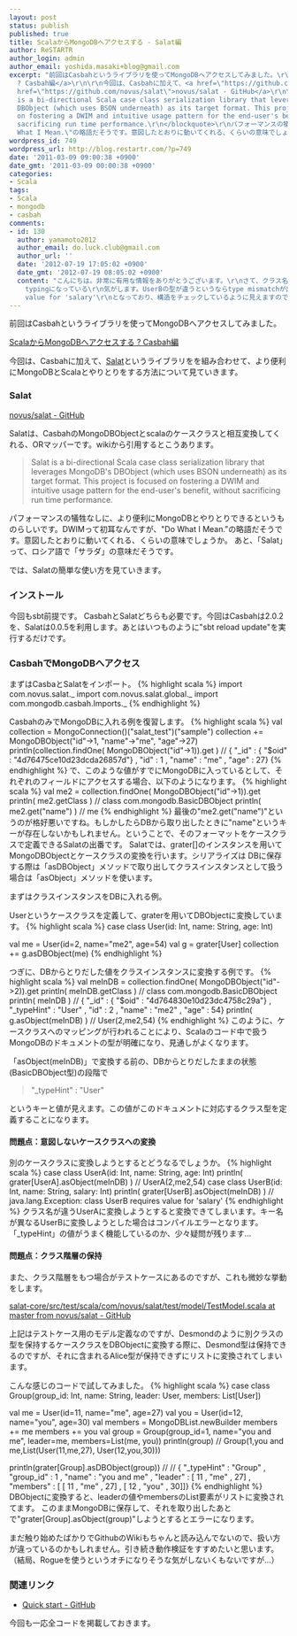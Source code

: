 ```yaml
---
layout: post
status: publish
published: true
title: ScalaからMongoDBへアクセスする - Salat編
author: ReSTARTR
author_login: admin
author_email: yoshida.masaki+blog@gmail.com
excerpt: "前回はCasbahというライブラリを使ってMongoDBへアクセスしてみました。\r\n\r\n<a href=\"http://blog.restartr.com/2011/03/07/access-to-mongodb-in-scala-with-casbah/\">ScalaからMongoDBへアクセスする
  ? Casbah編</a>\r\n\r\n今回は、Casbahに加えて、<a href=\"https://github.com/novus/salat\">Salat</a>というライブラリをを組み合わせて、より便利にMongoDBとScalaとやりとりをする方法について見ていきます。\r\n\r\n<h3>Salat</h3>\r\n\r\n<a
  href=\"https://github.com/novus/salat\">novus/salat - GitHub</a>\r\n\r\nSalatは、CasbahのMongoDBObjectとscalaのケースクラスと相互変換してくれる、ORマッパーです。wikiから引用するとこうあります。\r\n<blockquote>\r\nSalat
  is a bi-directional Scala case class serialization library that leverages MongoDB's
  DBObject (which uses BSON underneath) as its target format. This project is focused
  on fostering a DWIM and intuitive usage pattern for the end-user's benefit, without
  sacrificing run time performance.\r\n</blockquote>\r\nパフォーマンスの犠牲なしに、より便利にMongoDBとやりとりできるというものらしいです。DWIMって初耳なんですが、\"Do
  What I Mean.\"の略語だそうです。意図したとおりに動いてくれる、くらいの意味でしょうか。\r\nあと、「Salat」って、ロシア語で「サラダ」の意味だそうです。\r\n\r\nでは、Salatの簡単な使い方を見ていきます。\r\n\r\n"
wordpress_id: 749
wordpress_url: http://blog.restartr.com/?p=749
date: '2011-03-09 09:00:38 +0900'
date_gmt: '2011-03-09 00:00:38 +0900'
categories:
- Scala
tags:
- Scala
- mongodb
- casbah
comments:
- id: 130
  author: yamamoto2012
  author_email: do.luck.club@gmail.com
  author_url: ''
  date: '2012-07-19 17:05:02 +0900'
  date_gmt: '2012-07-19 08:05:02 +0900'
  content: "こんにちは。非常に有用な情報をありがとうございます。\r\nさて、クラス名が違うUserAに変換しようとすると変換できてしまう件ですが、Scalaで言うところのStructured
    typingになっている\r\n気がします。UserBの型が違うというならtype mismatchが出るはずですが、 class UserB requires
    value for 'salary'\r\nとなっており、構造をチェックしているように見えますので。\r\nStructured typingという事なら、単純な型チェックより融通がきいてMongoDBを使うには便利だと思います。"
---
```

前回はCasbahというライブラリを使ってMongoDBへアクセスしてみました。

<a href="http://blog.restartr.com/2011/03/07/access-to-mongodb-in-scala-with-casbah/">ScalaからMongoDBへアクセスする ? Casbah編</a>

今回は、Casbahに加えて、<a href="https://github.com/novus/salat">Salat</a>というライブラリをを組み合わせて、より便利にMongoDBとScalaとやりとりをする方法について見ていきます。

<h3>Salat</h3>
<a href="https://github.com/novus/salat">novus/salat - GitHub</a>

Salatは、CasbahのMongoDBObjectとscalaのケースクラスと相互変換してくれる、ORマッパーです。wikiから引用するとこうあります。

<blockquote>
Salat is a bi-directional Scala case class serialization library that leverages MongoDB's DBObject (which uses BSON underneath) as its target format. This project is focused on fostering a DWIM and intuitive usage pattern for the end-user's benefit, without sacrificing run time performance.

</blockquote>
パフォーマンスの犠牲なしに、より便利にMongoDBとやりとりできるというものらしいです。DWIMって初耳なんですが、"Do What I Mean."の略語だそうです。意図したとおりに動いてくれる、くらいの意味でしょうか。
あと、「Salat」って、ロシア語で「サラダ」の意味だそうです。

では、Salatの簡単な使い方を見ていきます。

<a id="more"></a><a id="more-749"></a>

<h3> インストール </h3>
今回もsbt前提です。
<script src="https://gist.github.com/860266.js?file=SalatTestProject.scala"></script>
CasbahとSalatどちらも必要です。今回はCasbahは2.0.2を、Salatは0.0.5を利用します。あとはいつものように"sbt reload update"を実行するだけです。

<h3>CasbahでMongoDBへアクセス</h3>
まずはCasbaとSalatをインポート。
{% highlight scala %}
import com.novus.salat._
import com.novus.salat.global._
import com.mongodb.casbah.Imports._
{% endhighlight %}

CasbahのみでMongoDBに入れる例を復習します。
{% highlight scala %}
val collection = MongoConnection()("salat_test")("sample")
collection += MongoDBObject("id"->1, "name"->"me", "age"->27)
println(collection.findOne( MongoDBObject("id"->1)).get )
// { "_id" : { "$oid" : "4d76475ce10d23dcda26857d"} , "id" : 1 , "name" : "me" , "age" : 27}
{% endhighlight %}
で、このような値がすでにMongoDBに入っているとして、それぞれのフィールドにアクセスする場合、以下のようになります。
{% highlight scala %}
val me2 = collection.findOne( MongoDBObject("id"->1)).get
println( me2.getClass ) // class com.mongodb.BasicDBObject
println( me2.get("name") ) // me
{% endhighlight %}
最後の"me2.get("name")"というのが格好悪いですね。もしかしたらDBから取り出したときに"name"というキーが存在しないかもしれません。ということで、そのフォーマットをケースクラスで定義できるSalatの出番です。
Salatでは、grater[<Type>]のインスタンスを用いてMongoDBObjectとケースクラスの変換を行います。シリアライズは
DBに保存する際は「asDBObject」メソッドで取り出してクラスインスタンスとして扱う場合は「asObject」メソッドを使います。

まずはクラスインスタンスをDBに入れる例。

Userというケースクラスを定義して、graterを用いてDBObjectに変換しています。
{% highlight scala %}
case class User(id: Int, name: String, age: Int)

val me = User(id=2, name="me2", age=54)
val g = grater[User]
collection += g.asDBObject(me)
{% endhighlight %}

つぎに、DBからとりだした値をクラスインスタンスに変換する例です。
{% highlight scala %}
val meInDB = collection.findOne( MongoDBObject("id"->2)).get
println( meInDB.getClass )
// class com.mongodb.BasicDBObject
println( meInDB )
// { "_id" : { "$oid" : "4d764830e10d23dc4758c29a"} , "_typeHint" : "User" , "id" : 2 , "name" : "me2" , "age" : 54}
println( g.asObject(meInDB) )
// User(2,me2,54)
{% endhighlight %}
このように、ケースクラスへのマッピングが行われることにより、Scalaのコード中で扱うMongoDBのドキュメントの型が明確になり、見通しがよくなります。

「asObject(meInDB)」で変換する前の、DBからとりだしたままの状態(BasicDBObject型)の段階で

<blockquote>
"_typeHint" : "User"

</blockquote>
というキーと値が見えます。この値がこのドキュメントに対応するクラス型を定義することになります。

<h4>問題点：意図しないケースクラスへの変換</h4>
別のケースクラスに変換しようとするとどうなるでしょうか。
{% highlight scala %}
case class UserA(id: Int, name: String, age: Int)
println( grater[UserA].asObject(meInDB) ) // UserA(2,me2,54)
case class UserB(id: Int, name: String, salary: Int)
println( grater[UserB].asObject(meInDB) )
// java.lang.Exception: class UserB requires value for 'salary'
{% endhighlight %}
クラス名が違うUserAに変換しようとすると変換できてしまいます。キー名が異なるUserBに変換しようとした場合はコンパイルエラーとなります。「_typeHint」の値がうまく機能しているのか、少々疑問が残ります…

<h4>問題点：クラス階層の保持</h4>
また、クラス階層をもつ場合がテストケースにあるのですが、これも微妙な挙動をします。

<a href="https://github.com/novus/salat/blob/master/salat-core/src/test/scala/com/novus/salat/test/model/TestModel.scala">salat-core/src/test/scala/com/novus/salat/test/model/TestModel.scala at master from novus/salat - GitHub</a>

上記はテストケース用のモデル定義なのですが、Desmondのように別クラスの型を保持するケースクラスをDBObjectに変換する際に、Desmond型は保持できるのですが、それに含まれるAlice型が保持できずにリストに変換されてしまいます。

こんな感じのコードで試してみました。
{% highlight scala %}
case class Group(group_id: Int, name: String, leader: User, members: List[User])

val me = User(id=11, name="me", age=27)
val you = User(id=12, name="you", age=30)
val members = MongoDBList.newBuilder
members += me
members += you
val group = Group(group_id=1, name="you and me", leader=me, members=List(me, you))
println(group)
// Group(1,you and me,List(User(11,me,27), User(12,you,30)))

println(grater[Group].asDBObject(group))
// // { "_typeHint" : "Group" , "group_id" : 1 , "name" : "you and me" , "leader" : [ 11 , "me" , 27] , "members" : [ [ 11 , "me" , 27] , [ 12 , "you" , 30]]}
{% endhighlight %}
DBObjectに変換すると、leaderの値やmembersのList要素がリストに変換されてます。
このままMongoDBに保存して、それを取り出したあとで"grater[Group].asObject(group)"しようとするとエラーになります。

まだ触り始めたばかりでGithubのWikiもちゃんと読み込んでないので、扱い方が違っているのかもしれません。引き続き動作検証をすすめたいと思います。（結局、Rogueを使うというオチになりそうな気がしないくもないですが…）

<h3>関連リンク</h3>
<ul>
<li><a href="https://github.com/novus/salat/wiki/Quick-start">Quick start - GitHub</a></li>
</ul>
今回も一応全コードを掲載しておきます。
<script src="https://gist.github.com/860266.js?file=SalatSample.scala"></script>

